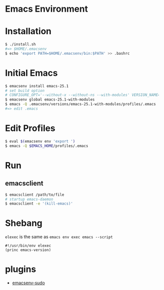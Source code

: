# Emacs Environment

# Installation
```bash
$ ./install.sh
#=> $HOME/.emacsenv
$ echo 'export PATH=$HOME/.emacsenv/bin:$PATH' >> .bashrc
```

# Initial Emacs
```bash
$ emacsenv install emacs-25.1
# set build option
# CONFIGURE_OPT='--without-x --without-ns --with-modules' VERSION_NAME='emacs-25.1-with-modules' emacsenv install emacs-25.1
$ emacsenv global emacs-25.1-with-modules
$ emacs -Q .emacsenv/versions/emacs-25.1-with-modules/profiles/.emacs
#=> edit .emacs
```

# Edit Profiles
```bash
$ eval $(emacsenv env 'export ')
$ emacs -Q $EMACS_HOME/profiles/.emacs
```
# Run
## emacsclient
```bash
$ emacsclient /path/to/file
# startup emacs-daemon
$ emacsclient -e '(kill-emacs)'
```

# Shebang
`elexec` is the same as `emacs env exec emacs --script`
```elisp
#!/usr/bin/env elexec
(princ emacs-version)
```

# plugins
* [emacsenv-sudo](https://github.com/m0cchi/emacsenv-sudo)

